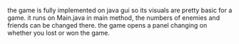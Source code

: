 the game is fully implemented on java gui so its visuals are pretty basic for a game.
it runs on Main.java in main method, the numbers of enemies and friends can be changed there.
the game opens a panel changing on whether you lost or won the game. 
